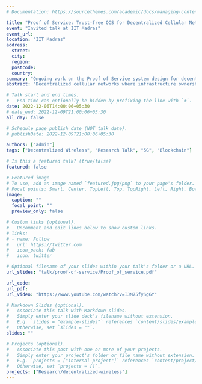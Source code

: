 ```yaml
---
# Documentation: https://sourcethemes.com/academic/docs/managing-content/

title: "Proof of Service: Trust-free OCS for Decentralized Cellular Networks"
event: "Invited talk at IIT Madras"
event_url:
location: "IIT Madras"
address:
  street:
  city:
  region:
  postcode:
  country:
summary: "Ongoing work on the Proof of Service system design for decentralized cellular networks"
abstract: "Decentralized cellular networks where infrastructure ownership is distributed between several independent entities have emerged to increase overall network accessibility. In this setting, users can connect to any nearby, untrusted base station with no prior subscription to the operator. This talk will introduce Proof of Service as a method to address the primary challenges of ensuring reliable and trustworthy performance in this setting. Proof of Service redesigns the OCS to implement its escrow and charging functionalities separately using smart contracts and state channels respectively. An integral part of our design is the verification of delivered service to ensure that the user only pays commensurately. To do this, we introduce the notion of two-sided measurements where both the users and the providers independently assess the cellular service delivered. A key challenge is ensuring that these measurements reliably result in agreement. Our preliminary findings show that reconciling measurements from different layers of the cellular stack to arrive at a diverse set of matching observations is challenging but not impossible. Finally, this will be followed by a discussion of our ongoing implementation using Magma. This work is being done in collaboration with Witness Chain."

# Talk start and end times.
#   End time can optionally be hidden by prefixing the line with `#`.
date: 2022-12-06T14:00:06+05:30
# date_end: 2022-12-09T21:00:06+05:30
all_day: false

# Schedule page publish date (NOT talk date).
# publishDate: 2022-12-09T21:00:06+05:30

authors: ["admin"]
tags: ["Decentralized Wireless", "Research Talk", "5G", "Blockchain"]

# Is this a featured talk? (true/false)
featured: false

# Featured image
# To use, add an image named `featured.jpg/png` to your page's folder. 
# Focal points: Smart, Center, TopLeft, Top, TopRight, Left, Right, BottomLeft, Bottom, BottomRight.
image:
  caption: ""
  focal_point: ""
  preview_only: false

# Custom links (optional).
#   Uncomment and edit lines below to show custom links.
# links:
# - name: Follow
#   url: https://twitter.com
#   icon_pack: fab
#   icon: twitter

# Optional filename of your slides within your talk's folder or a URL.
url_slides: "talk/proof-of-service/Proof_of_service.pdf"

url_code:
url_pdf:
url_video: "https://www.youtube.com/watch?v=IJM75fySg6Y"

# Markdown Slides (optional).
#   Associate this talk with Markdown slides.
#   Simply enter your slide deck's filename without extension.
#   E.g. `slides = "example-slides"` references `content/slides/example-slides.md`.
#   Otherwise, set `slides = ""`.
slides: ""

# Projects (optional).
#   Associate this post with one or more of your projects.
#   Simply enter your project's folder or file name without extension.
#   E.g. `projects = ["internal-project"]` references `content/project/deep-learning/index.md`.
#   Otherwise, set `projects = []`.
projects: ["Research/decentralized-wireless"]
---
```


